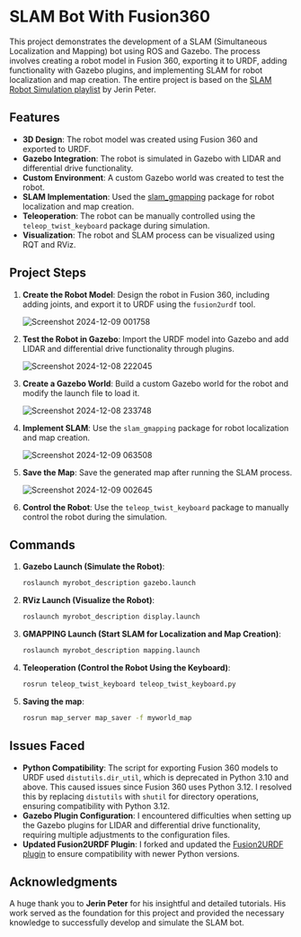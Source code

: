 # SLAM Bot With Fusion360

This project demonstrates the development of a SLAM (Simultaneous Localization and Mapping) bot using ROS and Gazebo. The process involves creating a robot model in Fusion 360, exporting it to URDF, adding functionality with Gazebo plugins, and implementing SLAM for robot localization and map creation. The entire project is based on the [SLAM Robot Simulation playlist](https://www.youtube.com/watch?v=cQh0gNfb6ro&list=PLXM8kq-f3YucvPdqchLU22WfUfjKCIqlO&ab_channel=JerinPeter) by Jerin Peter.

## Features
- **3D Design**: The robot model was created using Fusion 360 and exported to URDF.
- **Gazebo Integration**: The robot is simulated in Gazebo with LIDAR and differential drive functionality.
- **Custom Environment**: A custom Gazebo world was created to test the robot.
- **SLAM Implementation**: Used the [slam_gmapping](https://github.com/ros-perception/slam_gmapping) package for robot localization and map creation.
- **Teleoperation**: The robot can be manually controlled using the `teleop_twist_keyboard` package during simulation.
- **Visualization**: The robot and SLAM process can be visualized using RQT and RViz.

## Project Steps
1. **Create the Robot Model**: Design the robot in Fusion 360, including adding joints, and export it to URDF using the `fusion2urdf` tool.
   
   ![Screenshot 2024-12-09 001758](https://github.com/user-attachments/assets/d631e91e-2da0-4205-8904-06279217ca4a)

3. **Test the Robot in Gazebo**: Import the URDF model into Gazebo and add LIDAR and differential drive functionality through plugins.
   
   ![Screenshot 2024-12-08 222045](https://github.com/user-attachments/assets/22e8e54c-ecf8-4762-a287-adf614353673)

5. **Create a Gazebo World**: Build a custom Gazebo world for the robot and modify the launch file to load it.
   
   ![Screenshot 2024-12-08 233748](https://github.com/user-attachments/assets/db809819-5b22-4005-af2f-2a2a1c512cd4)

7. **Implement SLAM**: Use the `slam_gmapping` package for robot localization and map creation.
   
   ![Screenshot 2024-12-09 063508](https://github.com/user-attachments/assets/ccf7a287-50c0-468b-bb4b-47f9092ec526)

9. **Save the Map**: Save the generated map after running the SLAM process.
    
   ![Screenshot 2024-12-09 002645](https://github.com/user-attachments/assets/06b777b1-6304-459e-9275-830089f47fc5)

11. **Control the Robot**: Use the `teleop_twist_keyboard` package to manually control the robot during the simulation.

## Commands
1. **Gazebo Launch (Simulate the Robot)**:
   ```bash
   roslaunch myrobot_description gazebo.launch
   ```

2. **RViz Launch (Visualize the Robot)**:
   ```bash
   roslaunch myrobot_description display.launch
   ```

3. **GMAPPING Launch (Start SLAM for Localization and Map Creation)**:
   ```bash
   roslaunch myrobot_description mapping.launch
   ```

4. **Teleoperation (Control the Robot Using the Keyboard)**:
   ```bash
   rosrun teleop_twist_keyboard teleop_twist_keyboard.py
   ```
5. **Saving the map**:
   ```bash
   rosrun map_server map_saver -f myworld_map
   ```

## Issues Faced
- **Python Compatibility**: The script for exporting Fusion 360 models to URDF used `distutils.dir_util`, which is deprecated in Python 3.10 and above. This caused issues since Fusion 360 uses Python 3.12. I resolved this by replacing `distutils` with `shutil` for directory operations, ensuring compatibility with Python 3.12.
- **Gazebo Plugin Configuration**: I encountered difficulties when setting up the Gazebo plugins for LIDAR and differential drive functionality, requiring multiple adjustments to the configuration files.
- **Updated Fusion2URDF Plugin**: I forked and updated the [Fusion2URDF plugin](https://github.com/smtbhd32/fusion2urdf) to ensure compatibility with newer Python versions.

## Acknowledgments
A huge thank you to **Jerin Peter** for his insightful and detailed tutorials. His work served as the foundation for this project and provided the necessary knowledge to successfully develop and simulate the SLAM bot.
